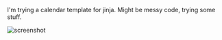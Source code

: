 I'm trying a calendar template for jinja. Might be messy code, trying some stuff.

![screenshot](https://github.com/cemrehancavdar/jinja-tabler-calendar/assets/50503448/784b4443-b5d4-4d9b-9de6-a88ca91fafbc)
